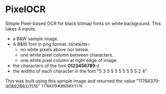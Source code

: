 # PixelOCR
Simple Pixel-based OCR for black bitmap fonts on white background.
This takes 4 inputs.
- a B&W sample image.
- A B&W font in png format.  ![image](font.png)
    - no white pixels above nor below.
    - one white pixel column between characters.
    - one white pixel column at right edge of image.
- the characters of the font **0123456789-/**
- the widths of each character in the font "5 3 5 5 5 5 5 5 5 5 2 4"

This was built using this sample image and returned the value "11764379-40892883/1176"
![image](image.png)
